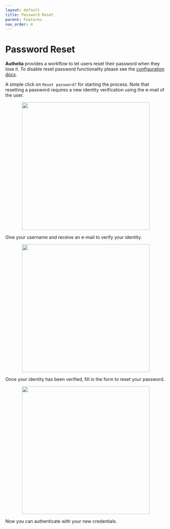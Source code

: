```yaml
---
layout: default
title: Password Reset
parent: Features
nav_order: 4
---
```


# Password Reset

**Authelia** provides a workflow to let users reset their password when they lose it.
To disable reset password functionality please see the [configuration docs](../configuration/authentication/index.md#disabling-reset-password).

A simple click on `Reset password?` for starting the process. Note that resetting a
password requires a new identity verification using the e-mail of the user.

<p align="center">
  <img src="../images/1FA.png" width="400">
</p>

Give your username and receive an e-mail to verify your identity.

<p align="center">
  <img src="../images/RESET-PASSWORD-STEP1.png" width="400">
</p>

Once your identity has been verified, fill in the form to reset your password.

<p align="center">
  <img src="../images/RESET-PASSWORD-STEP2.png" width="400">
</p>

Now you can authenticate with your new credentials.